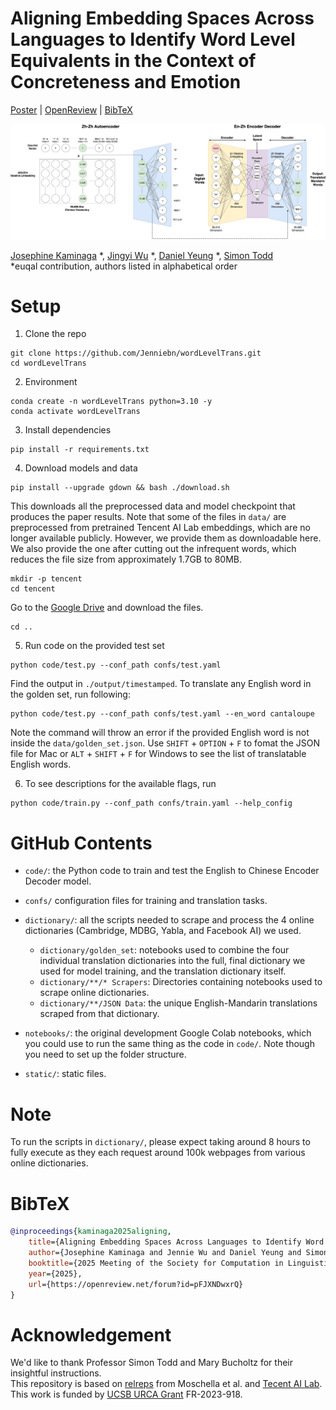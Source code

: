 # Aligning Embedding Spaces Across Languages to Identify Word Level Equivalents in the Context of Concreteness and Emotion
[Poster](https://drive.google.com/file/d/1aqCGrOMgCGfCBU_fzNCMtrLSxKoktHV0/view?usp=sharing) | [OpenReview](https://openreview.net/forum?id=pFJXNDwxrQ) | [BibTeX](#bibtex)
<p align="center">
    <img alt="architecture" src="./static/architecture.jpg">
</p>

[Josephine Kaminaga](https://www.linkedin.com/in/jkaminaga/) *, [Jingyi Wu](https://www.linkedin.com/in/jennie05/) *, [Daniel Yeung](https://www.linkedin.com/in/daniel-yeung-8060311a5/) *, [Simon Todd](https://sjtodd.github.io/)\
*euqal contribution, authors listed in alphabetical order

# Setup
1. Clone the repo
```
git clone https://github.com/Jenniebn/wordLevelTrans.git
cd wordLevelTrans
```
2. Environment
```
conda create -n wordLevelTrans python=3.10 -y
conda activate wordLevelTrans
```
3. Install dependencies
```
pip install -r requirements.txt
```
4. Download models and data
```
pip install --upgrade gdown && bash ./download.sh
```
This downloads all the preprocessed data and model checkpoint that produces the paper results. Note that some of the files in `data/` are preprocessed from pretrained Tencent AI Lab embeddings, which are no longer available publicly. However, we provide them as downloadable here. We also provide the one after cutting out the infrequent words, which reduces the file size from approximately 1.7GB to 80MB.
```
mkdir -p tencent
cd tencent
```
Go to the [Google Drive](https://drive.google.com/drive/folders/1Z5IqMoiqeQmKJvJIPzlf8gEcLtswzV8z?usp=sharing) and download the files.
```
cd ..
```

5. Run code on the provided test set
```
python code/test.py --conf_path confs/test.yaml
```
Find the output in `./output/timestamped`. To translate any English word in the golden set, run following:
```
python code/test.py --conf_path confs/test.yaml --en_word cantaloupe
```
Note the command will throw an error if the provided English word is not inside the `data/golden_set.json`. Use `SHIFT` + `OPTION` + `F` to fomat the JSON file for Mac or `ALT` + `SHIFT` + `F` for Windows to see the list of translatable English words.

6. To see descriptions for the available flags, run
```
python code/train.py --conf_path confs/train.yaml --help_config
```

# GitHub Contents

- `code/`: the Python code to train and test the English to Chinese Encoder Decoder model.
- `confs/` configuration files for training and translation tasks.
- `dictionary/`: all the scripts needed to scrape and process the 4 online dictionaries (Cambridge, MDBG, Yabla, and Facebook AI) we used.

    - `dictionary/golden_set`: notebooks used to combine the four individual translation dictionaries into the full, final dictionary we used for model training, and the translation dictionary itself.
    - `dictionary/**/* Scrapers`: Directories containing notebooks used to scrape online dictionaries.
    - `dictionary/**/JSON Data`: the unique English-Mandarin translations scraped from that dictionary. 


- `notebooks/`: the original development Google Colab notebooks, which you could use to run the same thing as the code in `code/`. Note though you need to set up the folder structure. 
- `static/`: static files.

# Note
To run the scripts in `dictionary/`, please expect taking around 8 hours to fully execute as they each request around 100k webpages from various online dictionaries.

# BibTeX
```bibtex
@inproceedings{kaminaga2025aligning,
    title={Aligning Embedding Spaces Across Languages to Identify Word Level Equivalents in the Context of Concreteness and Emotion},
    author={Josephine Kaminaga and Jennie Wu and Daniel Yeung and Simon Todd},
    booktitle={2025 Meeting of the Society for Computation in Linguistics},
    year={2025},
    url={https://openreview.net/forum?id=pFJXNDwxrQ}
}
```

# Acknowledgement
We'd like to thank Professor Simon Todd and Mary Bucholtz for their insightful instructions.\
This repository is based on [relreps](https://github.com/lucmos/relreps?tab=readme-ov-file) from Moschella et al. and [Tecent AI Lab](https://ai.tencent.com/ailab/nlp/en/embedding.html).\
This work is funded by [UCSB URCA Grant](https://urca.ucsb.edu/urca-grant/overview) FR-2023-918. 
